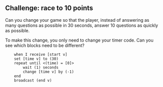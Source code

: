 ## Challenge: race to 10 points
Can you change your game so that the player, instead of answering as many questions as possible in 30 seconds, answer 10 questions as quickly as possible.

To make this change, you only need to change your timer code. Can you see which blocks need to be different?

```blocks3
	when I receive [start v]
	set [time v] to (30)
	repeat until <(time) = [0]>
		wait (1) seconds
		change [time v] by (-1)
	end
	broadcast (end v)
```
